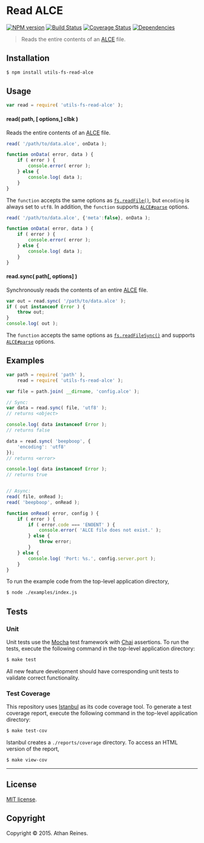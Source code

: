 Read ALCE
===
[![NPM version][npm-image]][npm-url] [![Build Status][travis-image]][travis-url] [![Coverage Status][codecov-image]][codecov-url] [![Dependencies][dependencies-image]][dependencies-url]

> Reads the entire contents of an [ALCE](https://github.com/walmartlabs/ALCE) file.


## Installation

``` bash
$ npm install utils-fs-read-alce
```


## Usage

``` javascript
var read = require( 'utils-fs-read-alce' );
```

#### read( path, [ options,] clbk )

Reads the entire contents of an [ALCE](https://github.com/walmartlabs/ALCE) file.

``` javascript
read( '/path/to/data.alce', onData );

function onData( error, data ) {
	if ( error ) {
		console.error( error );
	} else {
		console.log( data );
	}
}
```

The `function` accepts the same options as [`fs.readFile()`](https://nodejs.org/api/fs.html#fs_fs_readfile_filename_options_callback), but `encoding` is always set to `utf8`. In addition, the `function` supports [`ALCE#parse`](https://github.com/kgryte/utils-alce-parse) options.

``` javascript
read( '/path/to/data.alce', {'meta':false}, onData );

function onData( error, data ) {
	if ( error ) {
		console.error( error );
	} else {
		console.log( data );
	}
}
```


#### read.sync( path[, options] )

Synchronously reads the contents of an entire [ALCE](https://github.com/kgryte/utils-alce-parse) file.

``` javascript
var out = read.sync( '/path/to/data.alce' );
if ( out instanceof Error ) {
	throw out;
}
console.log( out );
```

The `function` accepts the same options as [`fs.readFileSync()`](https://nodejs.org/api/fs.html#fs_fs_readfilesync_filename_options) and supports [`ALCE#parse`](https://github.com/walmartlabs/ALCE) options.



## Examples

``` javascript
var path = require( 'path' ),
	read = require( 'utils-fs-read-alce' );

var file = path.join( __dirname, 'config.alce' );

// Sync:
var data = read.sync( file, 'utf8' );
// returns <object>

console.log( data instanceof Error );
// returns false

data = read.sync( 'beepboop', {
	'encoding': 'utf8'
});
// returns <error>

console.log( data instanceof Error );
// returns true


// Async:
read( file, onRead );
read( 'beepboop', onRead );

function onRead( error, config ) {
	if ( error ) {
		if ( error.code === 'ENOENT' ) {
			console.error( 'ALCE file does not exist.' );
		} else {
			throw error;
		}
	} else {
		console.log( 'Port: %s.', config.server.port );
	}
}
```

To run the example code from the top-level application directory,

``` bash
$ node ./examples/index.js
```


## Tests

### Unit

Unit tests use the [Mocha](http://mochajs.org/) test framework with [Chai](http://chaijs.com) assertions. To run the tests, execute the following command in the top-level application directory:

``` bash
$ make test
```

All new feature development should have corresponding unit tests to validate correct functionality.


### Test Coverage

This repository uses [Istanbul](https://github.com/gotwarlost/istanbul) as its code coverage tool. To generate a test coverage report, execute the following command in the top-level application directory:

``` bash
$ make test-cov
```

Istanbul creates a `./reports/coverage` directory. To access an HTML version of the report,

``` bash
$ make view-cov
```


---
## License

[MIT license](http://opensource.org/licenses/MIT).


## Copyright

Copyright &copy; 2015. Athan Reines.


[npm-image]: http://img.shields.io/npm/v/utils-fs-read-alce.svg
[npm-url]: https://npmjs.org/package/utils-fs-read-alce

[travis-image]: http://img.shields.io/travis/kgryte/utils-fs-read-alce/master.svg
[travis-url]: https://travis-ci.org/kgryte/utils-fs-read-alce

[codecov-image]: https://img.shields.io/codecov/c/github/kgryte/utils-fs-read-alce/master.svg
[codecov-url]: https://codecov.io/github/kgryte/utils-fs-read-alce?branch=master

[dependencies-image]: http://img.shields.io/david/kgryte/utils-fs-read-alce.svg
[dependencies-url]: https://david-dm.org/kgryte/utils-fs-read-alce

[dev-dependencies-image]: http://img.shields.io/david/dev/kgryte/utils-fs-read-alce.svg
[dev-dependencies-url]: https://david-dm.org/dev/kgryte/utils-fs-read-alce

[github-issues-image]: http://img.shields.io/github/issues/kgryte/utils-fs-read-alce.svg
[github-issues-url]: https://github.com/kgryte/utils-fs-read-alce/issues
